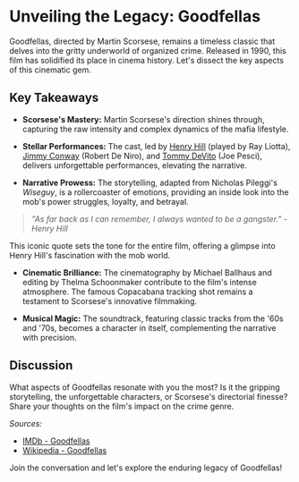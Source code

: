 # Unveiling the Legacy: Goodfellas

Goodfellas, directed by Martin Scorsese, remains a timeless classic that delves into the gritty underworld of organized crime. Released in 1990, this film has solidified its place in cinema history. Let's dissect the key aspects of this cinematic gem.

## Key Takeaways

- **Scorsese's Mastery:** Martin Scorsese's direction shines through, capturing the raw intensity and complex dynamics of the mafia lifestyle.

- **Stellar Performances:** The cast, led by [Henry Hill](https://en.wikipedia.org/wiki/Henry_Hill_(mobster)) (played by Ray Liotta), [Jimmy Conway](https://en.wikipedia.org/wiki/Jimmy_Burke_(gangster)) (Robert De Niro), and [Tommy DeVito](https://en.wikipedia.org/wiki/Thomas_DeSimone) (Joe Pesci), delivers unforgettable performances, elevating the narrative.

- **Narrative Prowess:** The storytelling, adapted from Nicholas Pileggi's *Wiseguy*, is a rollercoaster of emotions, providing an inside look into the mob's power struggles, loyalty, and betrayal.

> *"As far back as I can remember, I always wanted to be a gangster." - Henry Hill*

This iconic quote sets the tone for the entire film, offering a glimpse into Henry Hill's fascination with the mob world.

- **Cinematic Brilliance:** The cinematography by Michael Ballhaus and editing by Thelma Schoonmaker contribute to the film's intense atmosphere. The famous Copacabana tracking shot remains a testament to Scorsese's innovative filmmaking.

- **Musical Magic:** The soundtrack, featuring classic tracks from the '60s and '70s, becomes a character in itself, complementing the narrative with precision.

## Discussion

What aspects of Goodfellas resonate with you the most? Is it the gripping storytelling, the unforgettable characters, or Scorsese's directorial finesse? Share your thoughts on the film's impact on the crime genre.

*Sources:*
- [IMDb - Goodfellas](https://www.imdb.com/title/tt0099685/)
- [Wikipedia - Goodfellas](https://en.wikipedia.org/wiki/Goodfellas)

Join the conversation and let's explore the enduring legacy of Goodfellas!